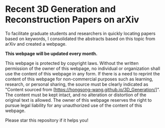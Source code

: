 # Recent 3D Generation and Reconstruction Papers on arXiv

To facilitate graduate students and researchers in quickly locating papers based on keywords, I consolidated the abstracts based on this topic from arXiv and created a webpage.

**This webpage will be updated every month.**

This webpage is protected by copyright laws. Without the written permission of the owner of this webpage, no individual or organization shall use the content of this webpage in any form. If there is a need to reprint the content of this webpage for non-commercial purposes such as learning, research, or personal sharing, the source must be clearly indicated as "Content sourced from [https://hongsong-wang.github.io/3D_Generation/]". The content must be kept intact, and no alteration or distortion of the original text is allowed. The owner of this webpage reserves the right to pursue legal liability for any unauthorized use of the content of this webpage.

Please star this repository if it helps you!
